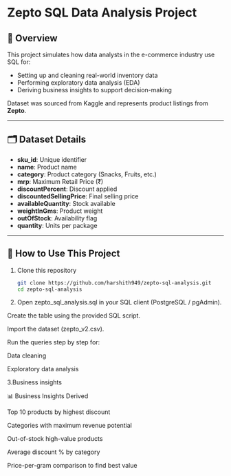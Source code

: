 # Zepto SQL Data Analysis Project  

## 📖 Overview  
This project simulates how data analysts in the e-commerce industry use SQL for:  
- Setting up and cleaning real-world inventory data  
- Performing exploratory data analysis (EDA)  
- Deriving business insights to support decision-making  

Dataset was sourced from Kaggle and represents product listings from **Zepto**.  

---

## 🗂️ Dataset Details  
- **sku_id**: Unique identifier  
- **name**: Product name  
- **category**: Product category (Snacks, Fruits, etc.)  
- **mrp**: Maximum Retail Price (₹)  
- **discountPercent**: Discount applied  
- **discountedSellingPrice**: Final selling price  
- **availableQuantity**: Stock available  
- **weightInGms**: Product weight  
- **outOfStock**: Availability flag  
- **quantity**: Units per package  

---

## 🔧 How to Use This Project  

1. Clone this repository  
   ```bash
   git clone https://github.com/harshith949/zepto-sql-analysis.git
   cd zepto-sql-analysis

2. Open zepto_sql_analysis.sql in your SQL client (PostgreSQL / pgAdmin).

Create the table using the provided SQL script.

Import the dataset (zepto_v2.csv).

Run the queries step by step for:

Data cleaning

Exploratory data analysis

3.Business insights

📊 Business Insights Derived

Top 10 products by highest discount

Categories with maximum revenue potential

Out-of-stock high-value products

Average discount % by category

Price-per-gram comparison to find best value
